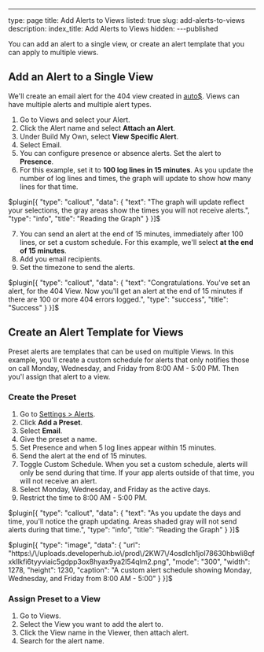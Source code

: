 ---
type: page
title: Add Alerts to Views
listed: true
slug: add-alerts-to-views
description: 
index_title: Add Alerts to Views
hidden: 
---published

You can add an alert to a single view, or create an alert template that you can apply to multiple views.

## Add an Alert to a Single View

We'll create an email alert for the 404 view created in [auto$](/docs/create-and-edit-views). Views can have multiple alerts and multiple alert types.

1. Go to Views and select your Alert.
2. Click the Alert name and select **Attach an Alert**.
3. Under Build My Own, select **View Specific Alert**.
4. Select Email.
5. You can configure presence or absence alerts. Set the alert to **Presence**.
6. For this example, set it to **100 log lines in 15 minutes**. As you update the number of log lines and times, the graph will update to show how many lines for that time.

$plugin[{
    "type": "callout",
    "data": {
        "text": "The graph will update reflect your selections, the gray areas show the times you will not receive alerts.",
        "type": "info",
        "title": "Reading the Graph"
    }
}]$

7. You can send an alert at the end of 15 minutes, immediately after 100 lines, or set a custom schedule. For this example, we'll select **at the end of 15 minutes**.
8. Add you email recipients.
9. Set the timezone to send the alerts.

$plugin[{
    "type": "callout",
    "data": {
        "text": "Congratulations. You've set an alert, for the 404 View. Now you'll get an alert at the end of 15 minutes if there are 100 or more 404 errors logged.",
        "type": "success",
        "title": "Success"
    }
}]$

## Create an Alert Template for Views

Preset alerts are templates that can be used on multiple Views. In this example, you'll create a custom schedule for alerts that only notifies those on call Monday, Wednesday, and Friday from 8:00 AM - 5:00 PM. Then you'l assign that alert to a view.

### Create the Preset

1. Go to [Settings &gt; Alerts](https://app.mezmo.com/manage/alerts). 
2. Click **Add a Preset**. 
3. Select **Email**.
4. Give the preset a name.
5. Set Presence and when 5 log lines appear within 15 minutes.
6. Send the alert at the end of 15 minutes.
7. Toggle Custom Schedule. When you set a custom schedule, alerts will only be send during that time. If your app alerts outside of that time, you will not receive an alert.
8. Select Monday, Wednesday, and Friday as the active days.
9. Restrict the time to 8:00 AM - 5:00 PM. 

$plugin[{
    "type": "callout",
    "data": {
        "text": "As you update the days and time, you'll notice the graph updating. Areas shaded gray will not send alerts during that time.",
        "type": "info",
        "title": "Reading the Graph"
    }
}]$

$plugin[{
    "type": "image",
    "data": {
        "url": "https:\/\/uploads.developerhub.io\/prod\/2KW7\/4osdlch1jol78630hbwli8qfxkllkfi6tyyviaic5gdpp3ox8hyax9ya2l54qlm2.png",
        "mode": "300",
        "width": 1278,
        "height": 1230,
        "caption": "A custom alert schedule showing Monday, Wednesday, and Friday from 8:00 AM - 5:00"
    }
}]$

### Assign Preset to a View

1. Go to Views. 
2. Select the View you want to add the alert to. 
3. Click the View name in the Viewer, then attach alert. 
4. Search for the alert name.

